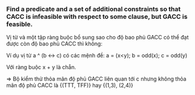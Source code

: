 ### Find a predicate and a set of additional constraints so that CACC is infeasible with respect to some clause, but GACC is feasible.

Vị từ và một tập ràng buộc bổ sung sao cho độ bao phủ GACC có thể đạt được còn độ bao phủ CACC thì không:

Ví dụ vị từ a ^ (b <-> c) có các mệnh đề: a = (x<y); b = odd(x); c = odd(y) 

Với ràng buộc x + y là chẵn.

=> Bộ kiểm thử thỏa mãn độ phủ GACC liên quan tới c nhưng không thỏa mãn độ phủ CACC là {(TTT, TFF)} hay {(1,3), (2,4)}
